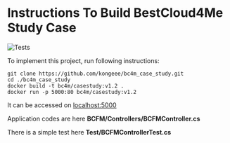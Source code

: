 # Instructions To Build BestCloud4Me Study Case

![Tests](https://github.com/kongeee/bc4m_case_study/actions/workflows/run-test.yml/badge.svg)

To implement this project, run following instructions:

```
git clone https://github.com/kongeee/bc4m_case_study.git
cd ./bc4m_case_study
docker build -t bc4m/casestudy:v1.2 .
docker run -p 5000:80 bc4m/casestudy:v1.2
```

It can be accessed on [localhost:5000](http://localhost:5000)

Application codes are here **BCFM/Controllers/BCFMController.cs**

There is a simple test here **Test/BCFMControllerTest.cs**


